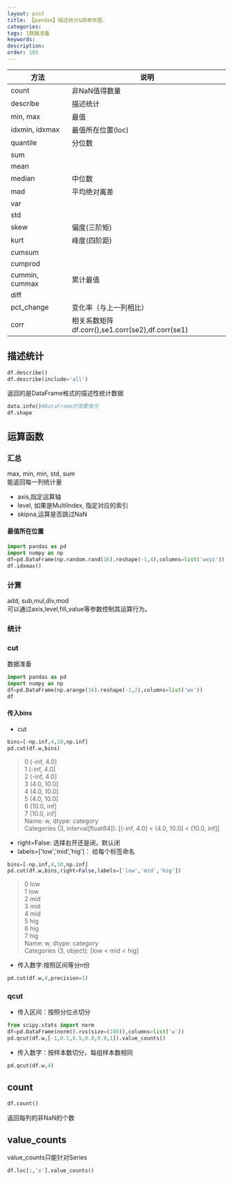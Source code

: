 ```yaml
---
layout: post
title: 【pandas】描述统计&简单作图.
categories:
tags: 1数据准备
keywords:
description:
order: 105
---
```


|方法|说明|
|--|--|
|count|非NaN值得数量|
|describe|描述统计|
|min, max|最值|
|idxmin, idxmax|最值所在位置(loc)|
|quantile|分位数|
|sum||
|mean||
|median|中位数|
|mad|平均绝对离差|
|var||
|std||
|skew|偏度(三阶矩)|
|kurt|峰度(四阶距)|
|cumsum||
|cumprod||
|cummin, cummax|累计最值|
|diff||
|pct_change|变化率（与上一列相比）|
|corr|相关系数矩阵df.corr(),se1.corr(se2),df.corr(se1)|

## 描述统计

```python
df.describe()
df.describe(include='all')
```
返回的是DataFrame格式的描述性统计数据

```py
data.info()#DataFrame的简要情况
df.shape
```

## 运算函数

### 汇总


max, min, min, std, sum  
能返回每一列统计量  
- axis,指定运算轴
- level, 如果是MultiIndex, 指定对应的索引
- skipna,运算是否跳过NaN




#### 最值所在位置


```py
import pandas as pd
import numpy as np
df=pd.DataFrame(np.random.rand(16).reshape(-1,4),columns=list('wxyz'))
df.idxmax()
```

### 计算

add, sub,mul,div,mod  
可以通过axis,level,fill_value等参数控制其运算行为。  

### 统计

### cut

数据准备
```py
import pandas as pd
import numpy as np
df=pd.DataFrame(np.arange(16).reshape(-1,2),columns=list('wx'))
df
```
#### 传入bins
- cut
```py
bins=[-np.inf,4,10,np.inf]
pd.cut(df.w,bins)
```
>0    (-inf, 4.0]  
1    (-inf, 4.0]  
2    (-inf, 4.0]  
3    (4.0, 10.0]  
4    (4.0, 10.0]  
5    (4.0, 10.0]  
6    (10.0, inf]  
7    (10.0, inf]  
Name: w, dtype: category  
Categories (3, interval[float64]): [(-inf, 4.0] < (4.0, 10.0] < (10.0, inf]]  

- right=False: 选择右开还是闭，默认闭
- labels=['low','mid','hig']： 给每个标签命名
```py
bins=[-np.inf,4,10,np.inf]
pd.cut(df.w,bins,right=False,labels=['low','mid','hig'])
```
>0    low  
1    low  
2    mid  
3    mid  
4    mid  
5    hig  
6    hig  
7    hig  
Name: w, dtype: category  
Categories (3, object): [low < mid < hig]  

- 传入数字:按照区间等分n份
```py
pd.cut(df.w,4,precision=1)
```

### qcut
- 传入区间：按照分位点切分
```py
from scipy.stats import norm
df=pd.DataFrame(norm().rvs(size=(100)),columns=list('w'))
pd.qcut(df.w,[-1,0.1,0.5,0.8,0.9,1]).value_counts()
```
- 传入数字：按样本数切分，每组样本数相同
```py
pd.qcut(df.w,4)
```
## count

```py
df.count()
```
返回每列的非NaN的个数

## value_counts

value_counts只能针对Series

```py
df.loc[:,'x'].value_counts()
```
